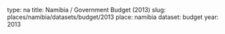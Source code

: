 type: na
title: Namibia / Government Budget (2013)
slug: places/namibia/datasets/budget/2013
place: namibia
dataset: budget
year: 2013

